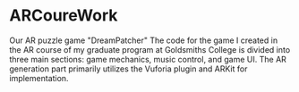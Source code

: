 # ARCoureWork
Our AR puzzle game "DreamPatcher"
The code for the game I created in the AR course of my graduate program at Goldsmiths College is divided into three main sections: game mechanics, music control, and game UI. The AR generation part primarily utilizes the Vuforia plugin and ARKit for implementation.
